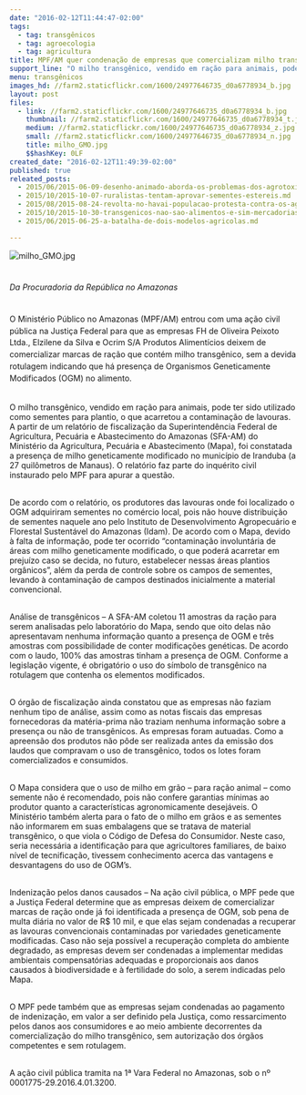 ```yaml
---
date: "2016-02-12T11:44:47-02:00"
tags:
  - tag: transgênicos
  - tag: agroecologia
  - tag: agricultura
title: MPF/AM quer condenação de empresas que comercializam milho transgênico sem rotulagem
support_line: "O milho transgênico, vendido em ração para animais, pode ter sido utilizado como sementes para plantio, o que acarretou a contaminação de lavouras."
menu: transgênicos
images_hd: //farm2.staticflickr.com/1600/24977646735_d0a6778934_b.jpg
layout: post
files:
  - link: //farm2.staticflickr.com/1600/24977646735_d0a6778934_b.jpg
    thumbnail: //farm2.staticflickr.com/1600/24977646735_d0a6778934_t.jpg
    medium: //farm2.staticflickr.com/1600/24977646735_d0a6778934_z.jpg
    small: //farm2.staticflickr.com/1600/24977646735_d0a6778934_n.jpg
    title: milho_GMO.jpg
    $$hashKey: 0LF
created_date: "2016-02-12T11:49:39-02:00"
published: true
releated_posts:
  - 2015/06/2015-06-09-desenho-animado-aborda-os-problemas-dos-agrotoxicos-e-alimentos-transgenicos.md
  - 2015/10/2015-10-07-ruralistas-tentam-aprovar-sementes-estereis.md
  - 2015/08/2015-08-24-revolta-no-havai-populacao-protesta-contra-os-agrotoxicos-e-transgenicos.md
  - 2015/10/2015-10-30-transgenicos-nao-sao-alimentos-e-sim-mercadorias-aponta-medico-argentino.md
  - 2015/06/2015-06-25-a-batalha-de-dois-modelos-agricolas.md

---
```

<p style="line-height: 20.8px;"><img alt="milho_GMO.jpg" src="//farm2.staticflickr.com/1600/24977646735_d0a6778934_b.jpg" /></p>

<p style="line-height: 20.8px;"><br />
<em>Da&nbsp;Procuradoria da Rep&uacute;blica no Amazonas</em></p>

<p style="line-height: 20.8px;"><br />
O Minist&eacute;rio P&uacute;blico no Amazonas (MPF/AM) entrou com uma a&ccedil;&atilde;o civil p&uacute;blica na Justi&ccedil;a Federal para que as empresas FH de Oliveira Peixoto Ltda., Elzilene da Silva e Ocrim S/A Produtos Aliment&iacute;cios deixem de comercializar marcas de ra&ccedil;&atilde;o que cont&eacute;m milho transg&ecirc;nico, sem a devida rotulagem indicando que h&aacute; presen&ccedil;a de Organismos Geneticamente Modificados (OGM) no alimento.</p>

<p><br />
O milho transg&ecirc;nico, vendido em ra&ccedil;&atilde;o para animais, pode ter sido utilizado como sementes para plantio, o que acarretou a contamina&ccedil;&atilde;o de lavouras. A partir de um relat&oacute;rio de fiscaliza&ccedil;&atilde;o da Superintend&ecirc;ncia Federal de Agricultura, Pecu&aacute;ria e Abastecimento do Amazonas (SFA-AM) do Minist&eacute;rio da Agricultura, Pecu&aacute;ria e Abastecimento (Mapa), foi constatada a presen&ccedil;a de milho geneticamente modificado no munic&iacute;pio de Iranduba (a 27 quil&ocirc;metros de Manaus). O relat&oacute;rio faz parte do inqu&eacute;rito civil instaurado pelo MPF para apurar a quest&atilde;o.</p>

<p><br />
De acordo com o relat&oacute;rio, os produtores das lavouras onde foi localizado o OGM adquiriram sementes no com&eacute;rcio local, pois n&atilde;o houve distribui&ccedil;&atilde;o de sementes naquele ano pelo Instituto de Desenvolvimento Agropecu&aacute;rio e Florestal Sustent&aacute;vel do Amazonas (Idam). De acordo com o Mapa, devido &agrave; falta de informa&ccedil;&atilde;o, pode ter ocorrido &ldquo;contamina&ccedil;&atilde;o involunt&aacute;ria de &aacute;reas com milho geneticamente modificado, o que poder&aacute; acarretar em preju&iacute;zo caso se decida, no futuro, estabelecer nessas &aacute;reas plantios org&acirc;nicos&rdquo;, al&eacute;m da perda de controle sobre os campos de sementes, levando &agrave; contamina&ccedil;&atilde;o de campos destinados inicialmente a material convencional.</p>

<p><br />
An&aacute;lise de transg&ecirc;nicos &ndash; A SFA-AM coletou 11 amostras da ra&ccedil;&atilde;o para serem analisadas pelo laborat&oacute;rio do Mapa, sendo que oito delas n&atilde;o apresentavam nenhuma informa&ccedil;&atilde;o quanto a presen&ccedil;a de OGM e tr&ecirc;s amostras com possibilidade de conter modifica&ccedil;&otilde;es gen&eacute;ticas. De acordo com o laudo, 100% das amostras tinham a presen&ccedil;a de OGM. Conforme a legisla&ccedil;&atilde;o vigente, &eacute; obrigat&oacute;rio o uso do s&iacute;mbolo de transg&ecirc;nico na rotulagem que contenha os elementos modificados.</p>

<p><br />
O &oacute;rg&atilde;o de fiscaliza&ccedil;&atilde;o ainda constatou que as empresas n&atilde;o faziam nenhum tipo de an&aacute;lise, assim como as notas fiscais das empresas fornecedoras da mat&eacute;ria-prima n&atilde;o traziam nenhuma informa&ccedil;&atilde;o sobre a presen&ccedil;a ou n&atilde;o de transg&ecirc;nicos. As empresas foram autuadas. Como a apreens&atilde;o dos produtos n&atilde;o p&ocirc;de ser realizada antes da emiss&atilde;o dos laudos que compravam o uso de transg&ecirc;nico, todos os lotes foram comercializados e consumidos.</p>

<p><br />
O Mapa considera que o uso de milho em gr&atilde;o &ndash; para ra&ccedil;&atilde;o animal &ndash; como semente n&atilde;o &eacute; recomendado, pois n&atilde;o confere garantias m&iacute;nimas ao produtor quanto a caracter&iacute;sticas agronomicamente desej&aacute;veis. O Minist&eacute;rio tamb&eacute;m alerta para o fato de o milho em gr&atilde;os e as sementes n&atilde;o informarem em suas embalagens que se tratava de material transg&ecirc;nico, o que viola o C&oacute;digo de Defesa do Consumidor. Neste caso, seria necess&aacute;ria a identifica&ccedil;&atilde;o para que agricultores familiares, de baixo n&iacute;vel de tecnifica&ccedil;&atilde;o, tivessem conhecimento acerca das vantagens e desvantagens do uso de OGM&rsquo;s.</p>

<p><br />
Indeniza&ccedil;&atilde;o pelos danos causados &ndash; Na a&ccedil;&atilde;o civil p&uacute;blica, o MPF pede que a Justi&ccedil;a Federal determine que as empresas deixem de comercializar marcas de ra&ccedil;&atilde;o onde j&aacute; foi identificada a presen&ccedil;a de OGM, sob pena de multa di&aacute;ria no valor de R$ 10 mil, e que elas sejam condenadas a recuperar as lavouras convencionais contaminadas por variedades geneticamente modificadas. Caso n&atilde;o seja poss&iacute;vel a recupera&ccedil;&atilde;o completa do ambiente degradado, as empresas devem ser condenadas a implementar medidas ambientais compensat&oacute;rias adequadas e proporcionais aos danos causados &agrave; biodiversidade e &agrave; fertilidade do solo, a serem indicadas pelo Mapa.</p>

<p><br />
O MPF pede tamb&eacute;m que as empresas sejam condenadas ao pagamento de indeniza&ccedil;&atilde;o, em valor a ser definido pela Justi&ccedil;a, como ressarcimento pelos danos aos consumidores e ao meio ambiente decorrentes da comercializa&ccedil;&atilde;o do milho transg&ecirc;nico, sem autoriza&ccedil;&atilde;o dos &oacute;rg&atilde;os competentes e sem rotulagem.</p>

<p><br />
A a&ccedil;&atilde;o civil p&uacute;blica tramita na 1&ordf; Vara Federal no Amazonas, sob o n&ordm; 0001775-29.2016.4.01.3200.</p>
